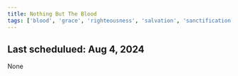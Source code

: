 ```yaml
---
title: Nothing But The Blood
tags: ['blood', 'grace', 'righteousness', 'salvation', 'sanctification']
---
```


## Last schedulued: Aug 4, 2024          

None
